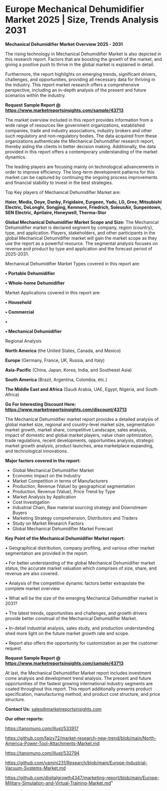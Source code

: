 # Europe Mechanical Dehumidifier Market 2025 | Size, Trends Analysis 2031

<Strong> Mechanical Dehumidifier Market Overview 2025 - 2031</strong>

The rising technology in Mechanical Dehumidifier Market is also depicted in this research report. Factors that are boosting the growth of the market, and giving a positive push to thrive in the global market is explained in detail.

Furthermore, the report highlights on emerging trends, significant drivers, challenges, and opportunities, providing all necessary data for thriving in the industry. This report market research offers a comprehensive perspective, including an in-depth analysis of the present and future scenarios within the industry.

<strong>Request Sample Report @ <a href=https://www.marketreportsinsights.com/sample/43713>https://www.marketreportsinsights.com/sample/43713</a></strong>

The market overview included in this report provides information from a wide range of resources like government organizations, established companies, trade and industry associations, industry brokers and other such regulatory and non-regulatory bodies. The data acquired from these organizations authenticate the Mechanical Dehumidifier research report, thereby aiding the clients in better decision making. Additionally, the data provided in this report offers a contemporary understanding of the market dynamics.

The leading players are focusing mainly on technological advancements in order to improve efficiency. The long-term development patterns for this market can be captured by continuing the ongoing process improvements and financial stability to invest in the best strategies.

Top Key players of Mechanical Dehumidifier Market are:

<strong>Haier, Media, Deye, Danby, Frigidaire, Eurgeen, Yadu, LG, Gree, Mitsubishi Electric, DeLonghi, Songjing, Kenmore, Friedrich, SoleusAir, Sunpentown, SEN Electric, Aprilaire, Honeywell, Therma-Stor</strong>

<strong><b>Global Mechanical Dehumidifier Market Scope and Size:</b></strong>
The Mechanical Dehumidifier market is declared segment by company, region (country), type, and application. Players, stakeholders, and other participants in the global Mechanical Dehumidifier market will gain the market scope as they use the report as a powerful resource. The segmental analysis focuses on revenue and product by type and application and the forecast period of 2025-2031.

Mechanical Dehumidifier Market Types covered in this report are:

<strong>•  Portable Dehumidifier

•  Whole-home Dehumidifier</strong>

Market Applications covered in this report are:

<strong>•  Household

•  Commercial

•  

•  Mechanical Dehumidifier</strong> 

Regional Analysis

<strong>North America</strong> (the United States, Canada, and Mexico)

<strong>Europe</strong> (Germany, France, UK, Russia, and Italy)

<strong>Asia-Pacific</strong> (China, Japan, Korea, India, and Southeast Asia)

<strong>South America</strong> (Brazil, Argentina, Colombia, etc.)

<strong>The Middle East and Africa</strong> (Saudi Arabia, UAE, Egypt, Nigeria, and South Africa)

<strong>Go For Interesting Discount Here: <a href=https://www.marketreportsinsights.com/discount/43713>https://www.marketreportsinsights.com/discount/43713</a></strong>

The Mechanical Dehumidifier market report provides a detailed analysis of global market size, regional and country-level market size, segmentation market growth, market share, competitive Landscape, sales analysis, impact of domestic and global market players, value chain optimization, trade regulations, recent developments, opportunities analysis, strategic market growth analysis, product launches, area marketplace expanding, and technological innovations.

<strong><b>Major factors covered in the report:</b></strong>
<ul>
  <li>Global Mechanical Dehumidifier Market </li>
  <li>Economic Impact on the Industry</li>
  <li>Market Competition in terms of Manufacturers</li>
  <li>Production, Revenue (Value) by geographical segmentation</li>
  <li>Production, Revenue (Value), Price Trend by Type</li>
  <li>Market Analysis by Application</li>
  <li>Cost Investigation</li>
  <li>Industrial Chain, Raw material sourcing strategy and Downstream Buyers</li>
  <li>Marketing Strategy comprehension, Distributors and Traders</li>
  <li>Study on Market Research Factors</li>
  <li>Global Mechanical Dehumidifier Market Forecast</li>
</ul>

<strong><b>Key Point of the Mechanical Dehumidifier Market report:</b></strong>

• Geographical distribution, company profiling, and various other market segmentation are provided in the report.

• For better understanding of the global Mechanical Dehumidifier market status, the accurate market valuation which comprises of size, share, and revenue are also covered.

• Analysis of the competitive dynamic factors better extrapolate the complete market overview

• What will be the size of the emerging Mechanical Dehumidifier market in 2031?

• The latest trends, opportunities and challenges, and growth drivers provide better construal of the Mechanical Dehumidifier Market.

• In-detail industrial analysis, sales study, and production understanding shed more light on the future market growth rate and scope.

• Report also offers the opportunity for customization as per the customer request.

<strong>Request Sample Report @ <a href=https://www.marketreportsinsights.com/sample/43713>https://www.marketreportsinsights.com/sample/43713</a></strong>

At last, the Mechanical Dehumidifier Market report includes investment come analysis and development trend analysis. The present and future opportunities of the fastest growing international industry segments are coated throughout this report. This report additionally presents product specification, manufacturing method, and product cost structure, and price structure.

<strong>Contact Us:</strong>
sales@marketreportsinsights.com

<strong>Our other reports:</strong>

<a href=https://tanomuno.com/illust/533917>https://tanomuno.com/illust/533917</a>

<a href=https://github.com/faizy72/market-research-new-trend/blob/main/North-America-Power-Tool-Attachments-Market.md>https://github.com/faizy72/market-research-new-trend/blob/main/North-America-Power-Tool-Attachments-Market.md</a>

<a href=https://tanomuno.com/illust/532794>https://tanomuno.com/illust/532794</a>

<a href=https://github.com/yamini231/Research/blob/main/Europe-Industrial-Vacuum-Systems-Market.md>https://github.com/yamini231/Research/blob/main/Europe-Industrial-Vacuum-Systems-Market.md</a>

<a href=https://github.com/digitalgrowth4347/marketing-report/blob/main/Europe-Military-Simulation-and-Virtual-Training-Market.md>https://github.com/digitalgrowth4347/marketing-report/blob/main/Europe-Military-Simulation-and-Virtual-Training-Market.md</a>"
